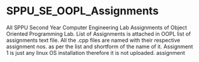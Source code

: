 # SPPU_SE_OOPL_Assignments
All SPPU Second Year Computer Engineering Lab Assignments of Object Oriented Programming Lab.
List of Assignments is attached in OOPL list of assignments text file.
All the .cpp files are named with their respective assignment nos. as per the list and shortform of the name of it.
Assignment 1 is just any linux OS installation therefore it is not uploaded.
assignment


